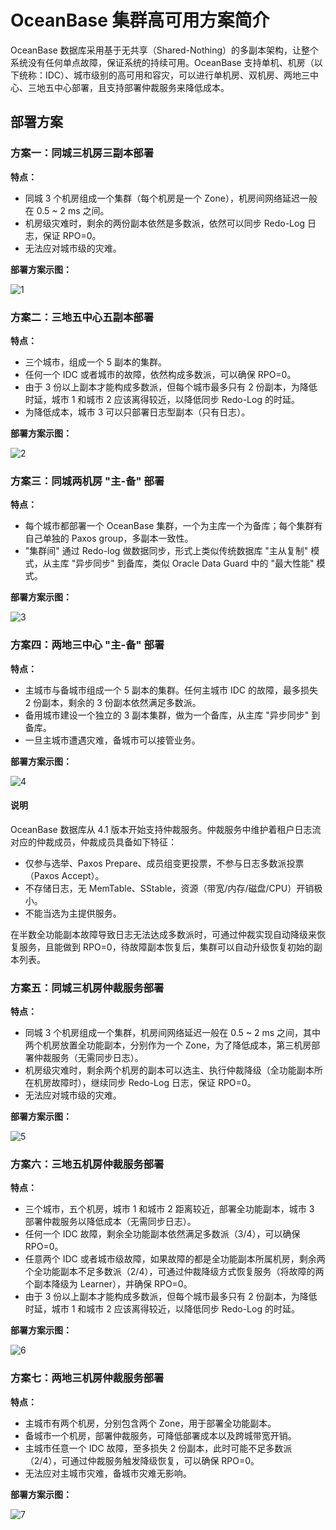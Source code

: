 # OceanBase 集群高可用方案简介

OceanBase 数据库采用基于无共享（Shared-Nothing）的多副本架构，让整个系统没有任何单点故障，保证系统的持续可用。OceanBase 支持单机、机房（以下统称：IDC）、城市级别的高可用和容灾，可以进行单机房、双机房、两地三中心、三地五中心部署，且支持部署仲裁服务来降低成本。

## 部署方案

### 方案一：同城三机房三副本部署

**特点：**

* 同城 3 个机房组成一个集群（每个机房是一个 Zone），机房间网络延迟一般在 0.5 ~ 2 ms 之间。
* 机房级灾难时，剩余的两份副本依然是多数派，依然可以同步 Redo-Log 日志，保证 RPO=0。
* 无法应对城市级的灾难。

**部署方案示图：**

![1](https://obbusiness-private.oss-cn-shanghai.aliyuncs.com/doc/img/observer-enterprise/V3.2.3/zh-CN/3.deploy-the-oceanbase-database/%E9%AB%98%E5%8F%AF%E7%94%A81.png)

### 方案二：三地五中心五副本部署

**特点：**

* 三个城市，组成一个 5 副本的集群。
* 任何一个 IDC 或者城市的故障，依然构成多数派，可以确保 RPO=0。
* 由于 3 份以上副本才能构成多数派，但每个城市最多只有 2 份副本，为降低时延，城市 1 和城市 2 应该离得较近，以降低同步 Redo-Log 的时延。
* 为降低成本，城市 3 可以只部署日志型副本（只有日志）。

**部署方案示图：**

![2](https://obbusiness-private.oss-cn-shanghai.aliyuncs.com/doc/img/observer-enterprise/V3.2.3/zh-CN/3.deploy-the-oceanbase-database/%E9%AB%98%E5%8F%AF%E7%94%A82.png)

### 方案三：同城两机房 "主-备" 部署

**特点：**

* 每个城市都部署一个 OceanBase 集群，一个为主库一个为备库；每个集群有自己单独的 Paxos group，多副本一致性。
* "集群间" 通过 Redo-log 做数据同步，形式上类似传统数据库 "主从复制" 模式，从主库 "异步同步" 到备库，类似 Oracle Data Guard 中的 "最大性能" 模式。

**部署方案示图：**

![3](https://obbusiness-private.oss-cn-shanghai.aliyuncs.com/doc/img/observer-enterprise/V4.1.0/4.deploy/1.deploy-scheme/4%E4%B8%BB%E5%BA%93%E5%A4%87%E5%BA%93.png)

### 方案四：两地三中心 "主-备" 部署

**特点：**

* 主城市与备城市组成一个 5 副本的集群。任何主城市 IDC 的故障，最多损失 2 份副本，剩余的 3 份副本依然满足多数派。
* 备用城市建设一个独立的 3 副本集群，做为一个备库，从主库 "异步同步" 到备库。
* 一旦主城市遭遇灾难，备城市可以接管业务。

**部署方案示图：**

![4](https://obbusiness-private.oss-cn-shanghai.aliyuncs.com/doc/img/observer-enterprise/V4.1.0/4.deploy/1.deploy-scheme/5%E4%B8%A4%E5%9C%B0%E4%B8%BB%E5%A4%87%E5%BA%93.png)

<main id="notice" type='explain'>
  <h4>说明</h4>
  <p>OceanBase 数据库从 4.1 版本开始支持仲裁服务。仲裁服务中维护着租户日志流对应的仲裁成员，仲裁成员具备如下特征：
  <ul><li>仅参与选举、Paxos Prepare、成员组变更投票，不参与日志多数派投票（Paxos Accept）。
  </li><li>不存储日志，无 MemTable、SStable，资源（带宽/内存/磁盘/CPU）开销极小。
  </li><li>不能当选为主提供服务。
  </li></ul> 在半数全功能副本故障导致日志无法达成多数派时，可通过仲裁实现自动降级来恢复服务，且能做到 RPO=0，待故障副本恢复后，集群可以自动升级恢复初始的副本列表。</p>
</main>

### 方案五：同城三机房仲裁服务部署

**特点：**

* 同城 3 个机房组成一个集群，机房间网络延迟一般在 0.5 ~ 2 ms 之间，其中两个机房放置全功能副本，分别作为一个 Zone，为了降低成本，第三机房部署仲裁服务（无需同步日志）。
* 机房级灾难时，剩余两个机房的副本可以选主、执行仲裁降级（全功能副本所在机房故障时），继续同步 Redo-Log 日志，保证 RPO=0。
* 无法应对城市级的灾难。

**部署方案示图：**

![5](https://obbusiness-private.oss-cn-shanghai.aliyuncs.com/doc/img/observer-enterprise/V4.1.0/4.deploy/1.deploy-scheme/1%E5%90%8C%E5%9F%8E%E4%B8%89%E6%9C%BA%E6%88%BF.png)

### 方案六：三地五机房仲裁服务部署

**特点：**

* 三个城市，五个机房，城市 1 和城市 2 距离较近，部署全功能副本，城市 3 部署仲裁服务以降低成本（无需同步日志）。
* 任何一个 IDC 故障，剩余全功能副本依然满足多数派（3/4），可以确保 RPO=0。
* 任意两个 IDC 或者城市级故障，如果故障的都是全功能副本所属机房，剩余两个全功能副本不足多数派（2/4），可通过仲裁降级方式恢复服务（将故障的两个副本降级为 Learner），并确保 RPO=0。
* 由于 3 份以上副本才能构成多数派，但每个城市最多只有 2 份副本，为降低时延，城市 1 和城市 2 应该离得较近，以降低同步 Redo-Log 的时延。

**部署方案示图：**

![6](https://obbusiness-private.oss-cn-shanghai.aliyuncs.com/doc/img/observer-enterprise/V4.1.0/4.deploy/1.deploy-scheme/2%E4%B8%89%E5%9C%B0%E4%BA%94%E4%B8%AD%E5%BF%83.png)

### 方案七：两地三机房仲裁服务部署

**特点：**

* 主城市有两个机房，分别包含两个 Zone，用于部署全功能副本。
* 备城市一个机房，部署仲裁服务，可降低部署成本以及跨城带宽开销。
* 主城市任意一个 IDC 故障，至多损失 2 份副本，此时可能不足多数派（2/4），可通过仲裁服务触发降级恢复，可以确保 RPO=0。
* 无法应对主城市灾难，备城市灾难无影响。

**部署方案示图：**

![7](https://obbusiness-private.oss-cn-shanghai.aliyuncs.com/doc/img/observer-enterprise/V4.1.0/4.deploy/1.deploy-scheme/3%E4%B8%A4%E5%9C%B0%E4%B8%89%E4%B8%AD%E5%BF%83.png)

